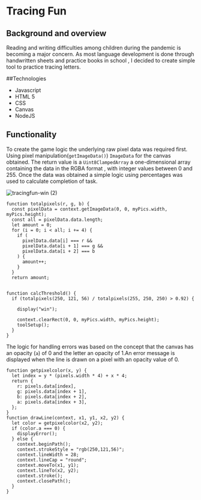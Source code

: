 # Tracing Fun

## Background and overview

Reading and writing difficulties among children during the pandemic is becoming a major concern. As most language development is done through handwritten sheets and practice books in school , I decided to create simple tool to practice tracing letters. 

##Technologies
- Javascript
- HTML 5
- CSS
- Canvas
- NodeJS

## Functionality 

To create the game logic the underlying raw pixel data was required first. Using pixel manipulation(`getImageData()`) `ImageData` for the canvas obtained. The return value is a `Uint8ClampedArray` a one-dimensional array containing the data in the RGBA format , with integer values between 0 and 255. Once the data was obtained a simple logic using percentages was used to calculate completion of task.

![tracingfun-win (2)](https://user-images.githubusercontent.com/37554840/124369301-578bef80-dc38-11eb-932e-6eece0b270a5.gif)


```
function totalpixels(r, g, b) {
  const pixelData = context.getImageData(0, 0, myPics.width, myPics.height);
  const all = pixelData.data.length;
  let amount = 0;
  for (i = 0; i < all; i += 4) {
    if (
      pixelData.data[i] === r &&
      pixelData.data[i + 1] === g &&
      pixelData.data[i + 2] === b
    ) {
      amount++;
    }
  }
  return amount;


function calcThreshold() {
  if (totalpixels(250, 121, 56) / totalpixels(255, 250, 250) > 0.92) {
    
    display("win");

    context.clearRect(0, 0, myPics.width, myPics.height);
    toolSetup();
  }
}
```
The logic for handling errors was based on the concept that the canvas has an opacity (`a`) of 0 and the letter an opacity of 1.An error message is displayed when the line is drawn on a pixel with an opacity value of 0. 

```
function getpixelcolor(x, y) {
  let index = y * (pixels.width * 4) + x * 4;
  return {
    r: pixels.data[index],
    g: pixels.data[index + 1],
    b: pixels.data[index + 2],
    a: pixels.data[index + 3],
  };
}
function drawLine(context, x1, y1, x2, y2) {
  let color = getpixelcolor(x2, y2);
  if (color.a === 0) {
    displayError();
  } else {
    context.beginPath();
    context.strokeStyle = "rgb(250,121,56)";
    context.lineWidth = 28;
    context.lineCap = "round";
    context.moveTo(x1, y1);
    context.lineTo(x2, y2);
    context.stroke();
    context.closePath();
  }
}
```




